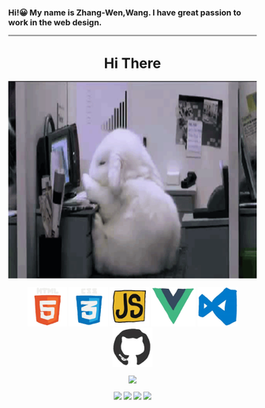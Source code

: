 ### Hi!😀 My name is Zhang-Wen,Wang. I have great passion to work in the web design.

<hr>

<div align="center">
    <h1>Hi There</h1>
    <img src="./images/VWLYIGn.gif" height="400">
    <br>
<p margin="30"> 
<img src="./images/html.webp" height="80">
<img src="./images/cssgif.webp" height="80">
<img src="./images/js.webp" height="80">
<img src="./images/vue.webp" height="80">
<img src="./images/vscode.webp" height="80">
<img src="./images/github.webp" height="80">
</p>

![](http://github-profile-summary-cards.vercel.app/api/cards/profile-details?username=NailShort&theme=slateorange)

![](http://github-profile-summary-cards.vercel.app/api/cards/repos-per-language?username=NailShort&theme=slateorange)
![](http://github-profile-summary-cards.vercel.app/api/cards/most-commit-language?username=NailShort&theme=slateorange)
![](http://github-profile-summary-cards.vercel.app/api/cards/stats?username=NailShort&theme=slateorange)
![](http://github-profile-summary-cards.vercel.app/api/cards/productive-time?username=NailShort&theme=slateorange)

 </div>
